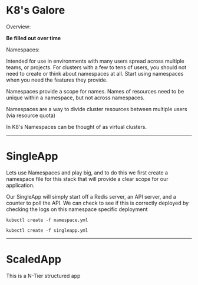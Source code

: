K8's Galore
======
Overview:

**Be filled out over time**

Namespaces:

Intended for use in environments with many users spread across multiple teams, or projects. For clusters with a few to tens of users, you should not need to create or think about namespaces at all. Start using namespaces when you need the features they provide.

Namespaces provide a scope for names. Names of resources need to be unique within a namespace, but not across namespaces.

Namespaces are a way to divide cluster resources between multiple users (via resource quota)

In K8's Namespaces can be thought of as virtual clusters.

---

# SingleApp
Lets use Namespaces and play big, and to do this we first create a namespace file for this stack that will provide a clear scope for our application.

Our SingleApp will simply start off a Redis server, an API server, and a counter to poll the API. We can check to see if this is correctly deployed by checking the logs on this namespace specific deployment

`kubectl create -f namespace.yml`

`kubectl create -f singleapp.yml`

---

# ScaledApp
This is a N-Tier structured app

